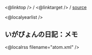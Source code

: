 <@linktop /> 
/ <@linktarget /> 
/ [source](https://github.com/igapyon/diary/blob/gh-pages/memo/index.html.src.md) 

<@localyearlist />

## いがぴょんの日記：メモ

<@localrss filename="atom.xml" />
